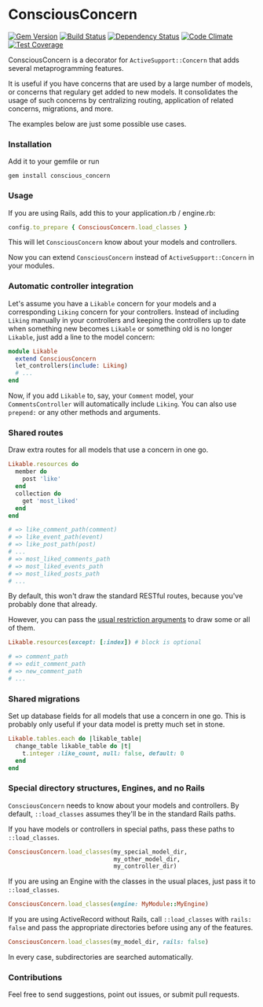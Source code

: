 
# ConsciousConcern

[![Gem Version](https://badge.fury.io/rb/conscious_concern.svg)](http://badge.fury.io/rb/conscious_concern)
[![Build Status](https://travis-ci.org/janosch-x/conscious_concern.svg?branch=master)](https://travis-ci.org/janosch-x/conscious_concern)
[![Dependency Status](https://gemnasium.com/janosch-x/conscious_concern.svg)](https://gemnasium.com/janosch-x/conscious_concern)
[![Code Climate](https://codeclimate.com/github/janosch-x/conscious_concern/badges/gpa.svg)](https://codeclimate.com/github/janosch-x/conscious_concern)
[![Test Coverage](https://codeclimate.com/github/janosch-x/conscious_concern/badges/coverage.svg)](https://codeclimate.com/github/janosch-x/conscious_concern/coverage)

ConsciousConcern is a decorator for `ActiveSupport::Concern` that adds several metaprogramming features.

It is useful if you have concerns that are used by a large number of models, or concerns that regulary get added to new models. It consolidates the usage of such concerns by centralizing routing, application of related concerns, migrations, and more.

The examples below are just some possible use cases.

### Installation

Add it to your gemfile or run

    gem install conscious_concern

### Usage

If you are using Rails, add this to your application.rb / engine.rb:

```ruby
config.to_prepare { ConsciousConcern.load_classes }
```

This will let `ConsciousConcern` know about your models and controllers.

Now you can extend `ConsciousConcern` instead of `ActiveSupport::Concern` in your modules.

### Automatic controller integration

Let's assume you have a `Likable` concern for your models and a corresponding `Liking` concern for your controllers. Instead of including `Liking` manually in your controllers and keeping the controllers up to date when something new becomes `Likable` or something old is no longer `Likable`, just add a line to the model concern:

```ruby
module Likable
  extend ConsciousConcern
  let_controllers(include: Liking)
  # ...
end
```

Now, if you add `Likable` to, say, your `Comment` model, your `CommentsController` will automatically include `Liking`. You can also use `prepend:` or any other methods and arguments.

### Shared routes

Draw extra routes for all models that use a concern in one go.

```ruby
Likable.resources do
  member do
    post 'like'
  end
  collection do
    get 'most_liked'
  end
end

# => like_comment_path(comment)
# => like_event_path(event)
# => like_post_path(post)
# ...
# => most_liked_comments_path
# => most_liked_events_path
# => most_liked_posts_path
# ...
```

By default, this won't draw the standard RESTful routes, because you've probably done that already. 

However, you can pass the [usual restriction arguments](http://guides.rubyonrails.org/routing.html#restricting-the-routes-created) to draw some or all of them.

```ruby
Likable.resources(except: [:index]) # block is optional

# => comment_path
# => edit_comment_path
# => new_comment_path
# ...
```

### Shared migrations

Set up database fields for all models that use a concern in one go. This is probably only useful if your data model is pretty much set in stone.

```ruby
Likable.tables.each do |likable_table|
  change_table likable_table do |t|
    t.integer :like_count, null: false, default: 0
  end
end
```

### Special directory structures, Engines, and no Rails

`ConsciousConcern` needs to know about your models and controllers. By default, `::load_classes` assumes they'll be in the standard Rails paths.

If you have models or controllers in special paths, pass these paths to `::load_classes`.

```ruby
ConsciousConcern.load_classes(my_special_model_dir,
                              my_other_model_dir,
                              my_controller_dir)
```

If you are using an Engine with the classes in the usual places, just pass it to `::load_classes`.

```ruby
ConsciousConcern.load_classes(engine: MyModule::MyEngine)
```

If you are using ActiveRecord without Rails, call `::load_classes` with `rails: false` and pass the appropriate directories before using any of the features.

```ruby
ConsciousConcern.load_classes(my_model_dir, rails: false)
```

In every case, subdirectories are searched automatically.

### Contributions

Feel free to send suggestions, point out issues, or submit pull requests.

